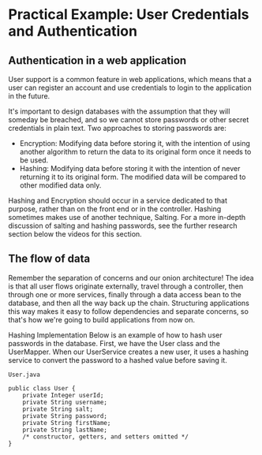 # Practical Example: User Credentials and Authentication

## Authentication in a web application
User support is a common feature in web applications, which means that a user can register an account and use credentials to login to the application in the future.

It's important to design databases with the assumption that they will someday be breached, and so we cannot store passwords or other secret credentials in plain text. Two approaches to storing passwords are:

* Encryption: Modifying data before storing it, with the intention of using another algorithm to return the data to its original form once it needs to be used.
* Hashing: Modifying data before storing it with the intention of never returning it to its original form. The modified data will be compared to other modified data only.

Hashing and Encryption should occur in a service dedicated to that purpose, rather than on the front end or in the controller. Hashing sometimes makes use of another technique, Salting. For a more in-depth discussion of salting and hashing passwords, see the further research section below the videos for this section.

## The flow of data
Remember the separation of concerns and our onion architecture! The idea is that all user flows originate externally, travel through a controller, then through one or more services, finally through a data access bean to the database, and then all the way back up the chain. Structuring applications this way makes it easy to follow dependencies and separate concerns, so that's how we're going to build applications from now on.

Hashing Implementation
Below is an example of how to hash user passwords in the database. First, we have the User class and the UserMapper. When our UserService creates a new user, it uses a hashing service to convert the password to a hashed value before saving it.
```
User.java
```
```
public class User {
    private Integer userId;
    private String username;
    private String salt;
    private String password;
    private String firstName;
    private String lastName;
    /* constructor, getters, and setters omitted */
}
```
